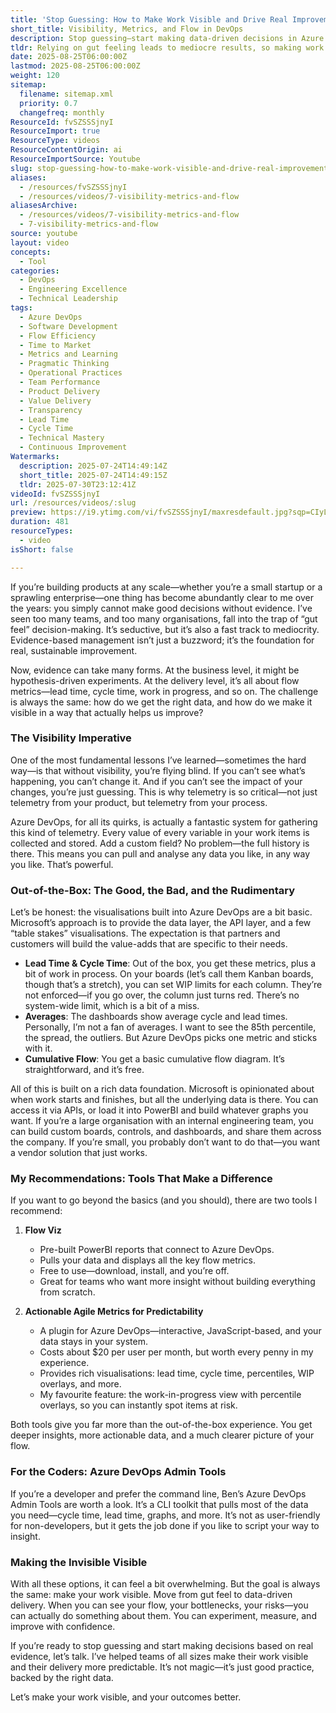 ```yaml
---
title: 'Stop Guessing: How to Make Work Visible and Drive Real Improvement with Azure DevOps Flow Metrics'
short_title: Visibility, Metrics, and Flow in DevOps
description: Stop guessing—start making data-driven decisions in Azure DevOps. Discover tools, tips, and insights to make your work visible and your delivery predictable.
tldr: Relying on gut feeling leads to mediocre results, so making work visible with real data is essential for improvement. Azure DevOps provides a strong data foundation but its built-in metrics and visualisations are basic; using tools like Flow Viz or Actionable Agile Metrics gives deeper insights and actionable flow data. To drive better outcomes, move from guesswork to evidence-based decisions by leveraging these tools to make your team’s work and bottlenecks visible.
date: 2025-08-25T06:00:00Z
lastmod: 2025-08-25T06:00:00Z
weight: 120
sitemap:
  filename: sitemap.xml
  priority: 0.7
  changefreq: monthly
ResourceId: fvSZSSSjnyI
ResourceImport: true
ResourceType: videos
ResourceContentOrigin: ai
ResourceImportSource: Youtube
slug: stop-guessing-how-to-make-work-visible-and-drive-real-improvement-with-azure-devops-flow-metrics
aliases:
  - /resources/fvSZSSSjnyI
  - /resources/videos/7-visibility-metrics-and-flow
aliasesArchive:
  - /resources/videos/7-visibility-metrics-and-flow
  - 7-visibility-metrics-and-flow
source: youtube
layout: video
concepts:
  - Tool
categories:
  - DevOps
  - Engineering Excellence
  - Technical Leadership
tags:
  - Azure DevOps
  - Software Development
  - Flow Efficiency
  - Time to Market
  - Metrics and Learning
  - Pragmatic Thinking
  - Operational Practices
  - Team Performance
  - Product Delivery
  - Value Delivery
  - Transparency
  - Lead Time
  - Cycle Time
  - Technical Mastery
  - Continuous Improvement
Watermarks:
  description: 2025-07-24T14:49:14Z
  short_title: 2025-07-24T14:49:15Z
  tldr: 2025-07-30T23:12:41Z
videoId: fvSZSSSjnyI
url: /resources/videos/:slug
preview: https://i9.ytimg.com/vi/fvSZSSSjnyI/maxresdefault.jpg?sqp=CIyL2sMG&rs=AOn4CLBv1On-uLT1olHCP2GKp4FGmFtQxw
duration: 481
resourceTypes:
  - video
isShort: false

---
```

If you’re building products at any scale—whether you’re a small startup or a sprawling enterprise—one thing has become abundantly clear to me over the years: you simply cannot make good decisions without evidence. I’ve seen too many teams, and too many organisations, fall into the trap of “gut feel” decision-making. It’s seductive, but it’s also a fast track to mediocrity. Evidence-based management isn’t just a buzzword; it’s the foundation for real, sustainable improvement.

Now, evidence can take many forms. At the business level, it might be hypothesis-driven experiments. At the delivery level, it’s all about flow metrics—lead time, cycle time, work in progress, and so on. The challenge is always the same: how do we get the right data, and how do we make it visible in a way that actually helps us improve?

### The Visibility Imperative

One of the most fundamental lessons I’ve learned—sometimes the hard way—is that without visibility, you’re flying blind. If you can’t see what’s happening, you can’t change it. And if you can’t see the impact of your changes, you’re just guessing. This is why telemetry is so critical—not just telemetry from your product, but telemetry from your process.

Azure DevOps, for all its quirks, is actually a fantastic system for gathering this kind of telemetry. Every value of every variable in your work items is collected and stored. Add a custom field? No problem—the full history is there. This means you can pull and analyse any data you like, in any way you like. That’s powerful.

### Out-of-the-Box: The Good, the Bad, and the Rudimentary

Let’s be honest: the visualisations built into Azure DevOps are a bit basic. Microsoft’s approach is to provide the data layer, the API layer, and a few “table stakes” visualisations. The expectation is that partners and customers will build the value-adds that are specific to their needs.

- **Lead Time & Cycle Time**: Out of the box, you get these metrics, plus a bit of work in process. On your boards (let’s call them Kanban boards, though that’s a stretch), you can set WIP limits for each column. They’re not enforced—if you go over, the column just turns red. There’s no system-wide limit, which is a bit of a miss.
- **Averages**: The dashboards show average cycle and lead times. Personally, I’m not a fan of averages. I want to see the 85th percentile, the spread, the outliers. But Azure DevOps picks one metric and sticks with it.
- **Cumulative Flow**: You get a basic cumulative flow diagram. It’s straightforward, and it’s free.

All of this is built on a rich data foundation. Microsoft is opinionated about when work starts and finishes, but all the underlying data is there. You can access it via APIs, or load it into PowerBI and build whatever graphs you want. If you’re a large organisation with an internal engineering team, you can build custom boards, controls, and dashboards, and share them across the company. If you’re small, you probably don’t want to do that—you want a vendor solution that just works.

### My Recommendations: Tools That Make a Difference

If you want to go beyond the basics (and you should), there are two tools I recommend:

1. **Flow Viz**  
   - Pre-built PowerBI reports that connect to Azure DevOps.
   - Pulls your data and displays all the key flow metrics.
   - Free to use—download, install, and you’re off.
   - Great for teams who want more insight without building everything from scratch.

2. **Actionable Agile Metrics for Predictability**  
   - A plugin for Azure DevOps—interactive, JavaScript-based, and your data stays in your system.
   - Costs about $20 per user per month, but worth every penny in my experience.
   - Provides rich visualisations: lead time, cycle time, percentiles, WIP overlays, and more.
   - My favourite feature: the work-in-progress view with percentile overlays, so you can instantly spot items at risk.

Both tools give you far more than the out-of-the-box experience. You get deeper insights, more actionable data, and a much clearer picture of your flow.

### For the Coders: Azure DevOps Admin Tools

If you’re a developer and prefer the command line, Ben’s Azure DevOps Admin Tools are worth a look. It’s a CLI toolkit that pulls most of the data you need—cycle time, lead time, graphs, and more. It’s not as user-friendly for non-developers, but it gets the job done if you like to script your way to insight.

### Making the Invisible Visible

With all these options, it can feel a bit overwhelming. But the goal is always the same: make your work visible. Move from gut feel to data-driven delivery. When you can see your flow, your bottlenecks, your risks—you can actually do something about them. You can experiment, measure, and improve with confidence.

If you’re ready to stop guessing and start making decisions based on real evidence, let’s talk. I’ve helped teams of all sizes make their work visible and their delivery more predictable. It’s not magic—it’s just good practice, backed by the right data.

Let’s make your work visible, and your outcomes better.
